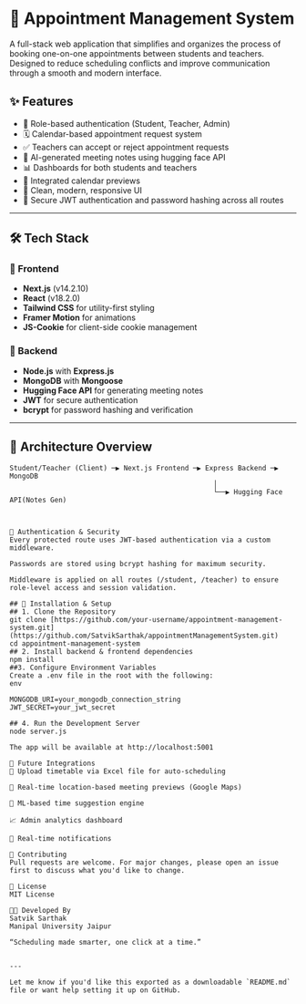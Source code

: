 # 📅 Appointment Management System

A full-stack web application that simplifies and organizes the process of booking one-on-one appointments between students and teachers. Designed to reduce scheduling conflicts and improve communication through a smooth and modern interface.

## ✨ Features

- 🔐 Role-based authentication (Student, Teacher, Admin)
- 🗓️ Calendar-based appointment request system
- ✅ Teachers can accept or reject appointment requests
- 🧠 AI-generated meeting notes using hugging face API
- 📊 Dashboards for both students and teachers
- 📅 Integrated calendar previews
- 🎨 Clean, modern, responsive UI
- 🔐 Secure JWT authentication and password hashing across all routes

---

## 🛠️ Tech Stack

### 🔹 Frontend
- **Next.js** (v14.2.10)
- **React** (v18.2.0)
- **Tailwind CSS** for utility-first styling
- **Framer Motion** for animations
- **JS-Cookie** for client-side cookie management

### 🔹 Backend
- **Node.js** with **Express.js**
- **MongoDB** with **Mongoose**
- **Hugging Face API** for generating meeting notes
- **JWT** for secure authentication
- **bcrypt** for password hashing and verification

---

## 🧠 Architecture Overview

```plaintext
Student/Teacher (Client) ─▶ Next.js Frontend ─▶ Express Backend ─▶ MongoDB
                                                  │
                                                  └──▶ Hugging Face API(Notes Gen)



🔐 Authentication & Security
Every protected route uses JWT-based authentication via a custom middleware.

Passwords are stored using bcrypt hashing for maximum security.

Middleware is applied on all routes (/student, /teacher) to ensure role-level access and session validation.

## 🚀 Installation & Setup
## 1. Clone the Repository
git clone [https://github.com/your-username/appointment-management-system.git](https://github.com/SatvikSarthak/appointmentManagementSystem.git)
cd appointment-management-system
## 2. Install backend & frontend dependencies
npm install
##3. Configure Environment Variables
Create a .env file in the root with the following:
env

MONGODB_URI=your_mongodb_connection_string
JWT_SECRET=your_jwt_secret

## 4. Run the Development Server
node server.js

The app will be available at http://localhost:5001

🌟 Future Integrations
📂 Upload timetable via Excel file for auto-scheduling

📍 Real-time location-based meeting previews (Google Maps)

🧠 ML-based time suggestion engine

📈 Admin analytics dashboard

🔔 Real-time notifications

🤝 Contributing
Pull requests are welcome. For major changes, please open an issue first to discuss what you'd like to change.

📄 License
MIT License

👨‍💻 Developed By
Satvik Sarthak
Manipal University Jaipur

“Scheduling made smarter, one click at a time.”


---

Let me know if you'd like this exported as a downloadable `README.md` file or want help setting it up on GitHub.








